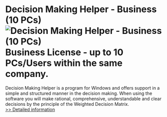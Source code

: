 # Decision Making Helper - Business (10 PCs)<br />![Decision Making Helper - Business (10 PCs)](https://mycommerce.akamaized.net/api/pimages/P300551757/BIG/300551757.JPG)<br />Business License - up to 10 PCs/Users within the same company.

Decision Making Helper is a program for Windows and offers support in a simple and structured manner in the decision making. When using the software you will make rational, comprehensive, understandable and clear decisions by the principle of the Weighted Decision Matrix.<br />[>> Detailed information](https://secure.shareit.com/shareit/product.html?productid=300551757&affiliateid=200057808)
